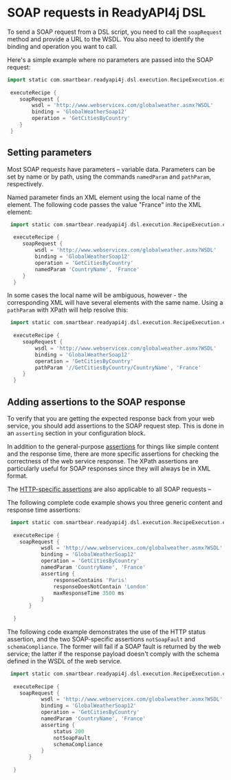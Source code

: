 # SOAP requests in ReadyAPI4j DSL

To send a SOAP request from a DSL script, you need to call the ```soapRequest``` method and
provide a URL to the WSDL. You also need to identify the binding and operation you want to call.

Here's a simple example where no parameters are passed into the SOAP request:

```groovy
import static com.smartbear.readyapi4j.dsl.execution.RecipeExecution.executeRecipe
 
 executeRecipe {
    soapRequest {
        wsdl = 'http://www.webservicex.com/globalweather.asmx?WSDL'
        binding = 'GlobalWeatherSoap12'
        operation = 'GetCitiesByCountry'
    }
 }
 ```
 
## Setting parameters
 
Most SOAP requests have parameters – variable data. Parameters can be set by name or by path, using the commands
```namedParam``` and ```pathParam```, respectively.

Named parameter finds an XML element using the local name of the element. 
The following code passes the value "France" into the XML element:

```groovy
 import static com.smartbear.readyapi4j.dsl.execution.RecipeExecution.executeRecipe
  
  executeRecipe {
     soapRequest {
         wsdl = 'http://www.webservicex.com/globalweather.asmx?WSDL'
         binding = 'GlobalWeatherSoap12'
         operation = 'GetCitiesByCountry'
         namedParam 'CountryName', 'France'
     }
  }
```
In some cases the local name will be ambiguous, however - the corresponding XML will have several elements with the same
name. Using a ```pathParam``` with XPath will help resolve this:
```groovy
 import static com.smartbear.readyapi4j.dsl.execution.RecipeExecution.executeRecipe
  
  executeRecipe {
     soapRequest {
         wsdl = 'http://www.webservicex.com/globalweather.asmx?WSDL'
         binding = 'GlobalWeatherSoap12'
         operation = 'GetCitiesByCountry'
         pathParam '//GetCitiesByCountry/CountryName', 'France'
     }
  }
```

## Adding assertions to the SOAP response

To verify that you are getting the expected response back from your web service, you should add assertions to the SOAP
 request step. This is done in an ```asserting``` section in your configuration block.

In addition to the general-purpose [assertions](Assertions.md#standard-assertions) for things like simple content and the response
time, there are more specific assertions for checking the correctness of the web service response. The XPath assertions 
are particularly useful for SOAP responses since they will always be in XML format.

The [HTTP-specific assertions](Assertions.md#http-specific-assertions) are also applicable to all SOAP requests – 

The following complete code example shows you three generic content and response time assertions:

```groovy
 import static com.smartbear.readyapi4j.dsl.execution.RecipeExecution.executeRecipe
 
  executeRecipe {
    soapRequest {
           wsdl = 'http://www.webservicex.com/globalweather.asmx?WSDL'
           binding = 'GlobalWeatherSoap12'
           operation = 'GetCitiesByCountry'
           namedParam 'CountryName', 'France'
           asserting {
               responseContains 'Paris'
               responseDoesNotContain 'London'
               maxResponseTime 3500 ms
           }
       }
     
  }
```

The following code example demonstrates the use of the HTTP status assertion, and the two SOAP-specific assertions ```notSoapFault``` and
```schemaCompliance```. The former will fail if a SOAP fault is returned by the web service; the latter if the response
payload doesn't comply with the schema defined in the WSDL of the web service.

```groovy
 import static com.smartbear.readyapi4j.dsl.execution.RecipeExecution.executeRecipe
 
  executeRecipe {
    soapRequest {
           wsdl = 'http://www.webservicex.com/globalweather.asmx?WSDL'
           binding = 'GlobalWeatherSoap12'
           operation = 'GetCitiesByCountry'
           namedParam 'CountryName', 'France'
           asserting {
               status 200
               notSoapFault
               schemaCompliance
           }
       }
     
  }
```


